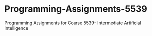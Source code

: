 # Programming-Assignments-5539
Programming Assignments for Course 5539- Intermediate Artificial Intelligence
